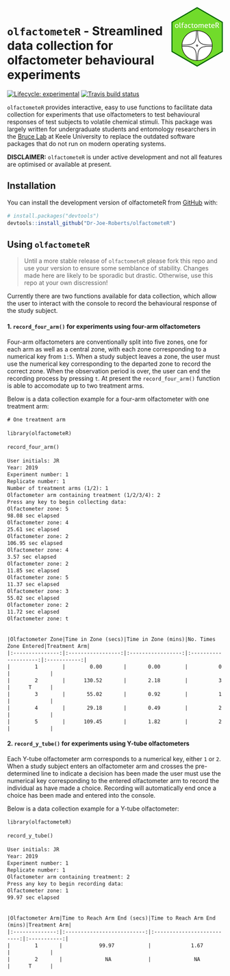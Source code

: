 
<!-- README.md is generated from README.Rmd. Please edit that file -->

<img width="120px" alt="olfactometeR logo" align="right" src="man/figures/logo.png">

# `olfactometeR` - Streamlined data collection for olfactometer behavioural experiments

<!-- badges: start -->

[![Lifecycle:
experimental](https://img.shields.io/badge/lifecycle-experimental-orange.svg)](https://www.tidyverse.org/lifecycle/#experimental)
[![Travis build
status](https://travis-ci.org/Dr-Joe-Roberts/olfactometeR.svg?branch=master)](https://travis-ci.org/Dr-Joe-Roberts/olfactometeR)
<!-- badges: end -->

`olfactometeR` provides interactive, easy to use functions to facilitate
data collection for experiments that use olfactometers to test
behavioural responses of test subjects to volatile chemical stimuli.
This package was largely written for undergraduate students and
entomology researchers in the [Bruce
Lab](https://www.keele.ac.uk/lifesci/ourpeople/tobybruce/#research-and-scholarship)
at Keele University to replace the outdated software packages that do
not run on modern operating systems.

**DISCLAIMER:** `olfactometeR` is under active development and not all
features are optimised or available at present.

## Installation

You can install the development version of olfactometeR from
[GitHub](https://github.com/) with:

``` r
# install.packages("devtools")
devtools::install_github("Dr-Joe-Roberts/olfactometeR")
```

## Using `olfactometeR`

> Until a more stable release of `olfactometeR` please fork this repo
> and use your version to ensure some semblance of stability. Changes
> made here are likely to be sporadic but drastic. Otherwise, use this
> repo at your own discression\!

Currently there are two functions available for data collection, which
allow the user to interact with the console to record the behavioural
response of the study subject.

#### 1\. `record_four_arm()` for experiments using four-arm olfactometers

Four-arm olfactometers are conventionally split into five zones, one for
each arm as well as a central zone, with each zone corresponding to a
numerical key from `1:5`. When a study subject leaves a zone, the user
must use the numerical key corresponding to the departed zone to record
the correct zone. When the observation period is over, the user can end
the recording process by pressing `t`. At present the
`record_four_arm()` function is able to accomodate up to two treatment
arms.

Below is a data collection example for a four-arm olfactometer with one
treatment arm:

    # One treatment arm
    
    library(olfactometeR)
    
    record_four_arm()
    
    User initials: JR
    Year: 2019
    Experiment number: 1
    Replicate number: 1
    Number of treatment arms (1/2): 1
    Olfactometer arm containing treatment (1/2/3/4): 2
    Press any key to begin collecting data:
    Olfactometer zone: 5
    98.08 sec elapsed
    Olfactometer zone: 4
    25.61 sec elapsed
    Olfactometer zone: 2
    106.95 sec elapsed
    Olfactometer zone: 4
    3.57 sec elapsed
    Olfactometer zone: 2
    11.85 sec elapsed
    Olfactometer zone: 5
    11.37 sec elapsed
    Olfactometer zone: 3
    55.02 sec elapsed
    Olfactometer zone: 2
    11.72 sec elapsed
    Olfactometer zone: t
    
    
    |Olfactometer Zone|Time in Zone (secs)|Time in Zone (mins)|No. Times Zone Entered|Treatment Arm|
    |:---------------:|:-----------------:|:-----------------:|:--------------------:|:-----------:|
    |        1        |        0.00       |       0.00        |          0           |             |
    |        2        |      130.52       |       2.18        |          3           |      T      |
    |        3        |       55.02       |       0.92        |          1           |             |
    |        4        |       29.18       |       0.49        |          2           |             |
    |        5        |      109.45       |       1.82        |          2           |             |

#### 2\. `record_y_tube()` for experiments using Y-tube olfactometers

Each Y-tube olfactometer arm corresponds to a numerical key, either `1`
or `2`. When a study subject enters an olfactometer arm and crosses the
pre-determined line to indicate a decision has been made the user must
use the numerical key corresponding to the entered olfactometer arm to
record the individual as have made a choice. Recording will
automatically end once a choice has been made and entered into the
console.

Below is a data collection example for a Y-tube olfactometer:

    library(olfactometeR)
    
    record_y_tube()
    
    User initials: JR
    Year: 2019
    Experiment number: 1
    Replicate number: 1
    Olfactometer arm containing treatment: 2
    Press any key to begin recording data:
    Olfactometer zone: 1
    99.97 sec elapsed
    
    
    |Olfactometer Arm|Time to Reach Arm End (secs)|Time to Reach Arm End (mins)|Treatment Arm|
    |:--------------:|:--------------------------:|:--------------------------:|:-----------:|
    |        1       |            99.97           |             1.67           |             |
    |        2       |              NA            |              NA            |      T      |
